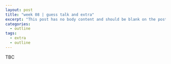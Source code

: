 ```yaml
---
layout: post
title: "week 08 | guess talk and extra"
excerpt: "This post has no body content and should be blank on the post's page."
categories:
  - outline
tags:
  - extra
  - outline
---
```


TBC
